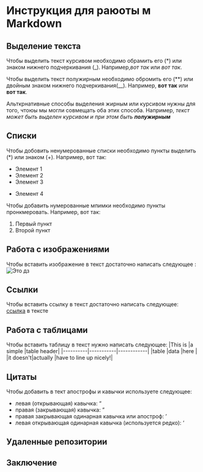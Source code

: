 # Инструкция для раюоты м Markdown

## Выделение текста

Чтобы выделить текст курсивом необходимо обрамить его (*) или знаком нижнего подчеркивания (_). Например,*вот так* или _вот так_.

Чтобы выделить текст полужирным необходимо обромить его (**) или двойным знаком нижнего подчеркивания(__). Например, **вот так** или __вот так__.

Альткрнативные способы выделения жирным или курсивом нужны для того, чтоюы мы могли совмещать оба этих способа. Например, _текст может быть выделен курсивом и при этом быть **полужирным**_

## Списки

Чтобы добовить ненумерованные списки необходимо пункты выделить (*) или знаком (+). Например, вот так:
* Элемент 1
* Элемент 2
* Элемент 3
+ Элемент 4

Чтобы добавить нумерованные мпимки необходимо пункты пронкмеровать. Например, вот так:
1. Первый пункт
2. Второй пункт

## Работа с изображениями 

Чтобы вставить изображение в текст достаточно написать следующее :
![Это дз](%D0%B4%D0%B7.png)

## Ссылки

Чтобы вставить ссылку в текст достаточно написать следующее: 
[ссылка](http://rukeba.com/) в тексте

## Работа с таблицами

Чтобы вставить таблицу в текст нужно написать следующее:
|This is   |a simple   |table header|
|----------|-----------|------------|
|table     |data       |here        |
|it doesn't|actually   |have to line up nicely!|

## Цитаты

Чтобы добавить в тект апострофы и кавычки используете следующее:
* левая (открывающая) кавычка: &#8220;
* правая (закрывающая) кавычка: &#8221;
* правая закрывающая одинарная кавычка или апостроф: &#8217;
* левая открывающая одинарная кавычка (используется редко): &#8216;


## Удаленные репозитории

## Заключение